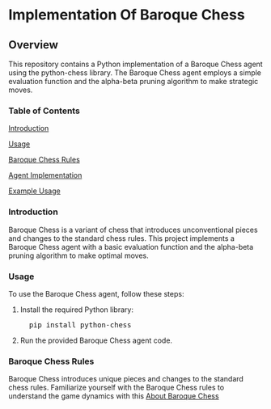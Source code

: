 # Implementation Of Baroque Chess

## Overview
This repository contains a Python implementation of a Baroque Chess agent using the python-chess library. The Baroque Chess agent employs a simple evaluation function and the alpha-beta pruning algorithm to make strategic moves.

### Table of Contents
[Introduction](#Introduction)

[Usage](#Usage)

[Baroque Chess Rules](#Baroque-Chess-Rules)

[Agent Implementation](#Agent-Implementation)

[Example Usage](#Example-Usage)

### Introduction

Baroque Chess is a variant of chess that introduces unconventional pieces and changes to the standard chess rules. This project implements a Baroque Chess agent with a basic evaluation function and the alpha-beta pruning algorithm to make optimal moves.

### Usage
To use the Baroque Chess agent, follow these steps:
1. Install the required Python library:
   <pre>
     pip install python-chess
   </pre>
2. Run the provided Baroque Chess agent code.

### Baroque Chess Rules
Baroque Chess introduces unique pieces and changes to the standard chess rules. Familiarize yourself with the Baroque Chess rules to understand the game dynamics with this [About Baroque Chess](https://en.wikipedia.org/wiki/Baroque_chess)


